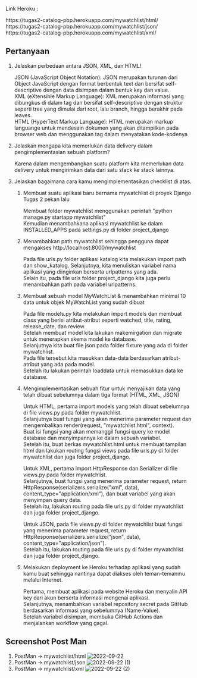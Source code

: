 Link Heroku :
<p>https://tugas2-catalog-pbp.herokuapp.com/mywatchlist/html/<br>
https://tugas2-catalog-pbp.herokuapp.com/mywatchlist/json/<br>
https://tugas2-catalog-pbp.herokuapp.com/mywatchlist/xml/</p>

## Pertanyaan
1. Jelaskan perbedaan antara JSON, XML, dan HTML!
    <p>JSON (JavaScript Object Notation): JSON merupakan turunan dari Object JavaScript dengan format berbentuk text dan bersifat self-descriptive dengan data disimpan dalam bentuk key dan value.<br>
    XML (eXtensible Markup Language): XML merupakan informasi yang dibungkus di dalam tag dan bersifat self-descriptive dengan struktur seperti tree yang dimulai dari root, lalu branch, hingga berakhir pada leaves.<br>
    HTML (HyperText Markup Language): HTML merupakan markup languange untuk mendesain dokumen yang akan ditampilkan pada browser web dan menggunakan tag dalam menyatakan kode-kodenya</p>
2. Jelaskan mengapa kita memerlukan data delivery dalam pengimplementasian sebuah platform?
    <p>Karena dalam mengembangkan suatu platform kita memerlukan data delivery untuk mengirimkan data dari satu stack ke stack lainnya.</p>
3. Jelaskan bagaimana cara kamu mengimplementasikan checklist di atas.
    1) Membuat suatu aplikasi baru bernama mywatchlist di proyek Django Tugas 2 pekan lalu
       <p>Membuat folder mywatchlist menggunakan perintah "python manage.py startapp mywatchlist"<br>
       Kemudian menambahkana aplikasi mywatchlist ke dalam INSTALLED_APPS pada settings.py di folder project_django</p>
    2) Menambahkan path mywatchlist sehingga pengguna dapat mengakses http://localhost:8000/mywatchlist
       <p>Pada file urls.py folder aplikasi katalog kita melakukan import path dan show_katalog.
       Selanjutnya, kita menuliskan variabel nama aplikasi yang diinginkan berserta urlpatterns yang ada.<br>
       Selain itu, pada file urls folder project_django kita juga perlu menambahkan path pada variabel urlpatterns.</p>
    3) Membuat sebuah model MyWatchList & menambahkan minimal 10 data untuk objek MyWatchList yang sudah dibuat
       <p>Pada file models.py kita melakukan import models dan membuat class yang berisi atribut-atribut seperti watched, title, rating, release_date, dan review.<br>
       Setelah membuat model kita lakukan makemirgation dan migrate untuk menerapkan skema model ke database.<br>
       Selanjutnya kita buat file json pada folder fixture yang ada di folder mywatchlist.<br>
       Pada file tersebut kita masukkan data-data berdasarkan atribut-atribut yang ada pada model.<br>
       Setelah itu lakukan perintah loaddata untuk memasukkan data ke database.</p>
    5) Mengimplementasikan sebuah fitur untuk menyajikan data yang telah dibuat sebelumnya dalam tiga format (HTML, XML, JSON)
       <p>Untuk HTML, pertama import models yang telah dibuat sebelumnya di file views.py pada folder mywatchlist.<br>
       Selanjutnya buat fungsi yang akan menerima parameter request dan mengembalikan render(request, "mywatchlist.html", context).<br>
       Buat isi fungsi yang akan memanggil fungsi query ke model database dan menyimpannya ke dalam sebuah variabel.<br>
       Setelah itu, buat berkas mywatchlist.html untuk membuat tampilan html dan lakukan routing fungsi views pada file urls.py di folder mywatchlist dan juga folder project_django.</p>
       
       <p>Untuk XML, pertama import HttpResponse dan Serializer di file views.py pada folder mywatchlist.<br>
       Selanjutnya, buat fungsi yang menerima parameter request, return HttpResponse(serializers.serialize("xml", data), content_type="application/xml"), dan buat variabel yang akan menyimpan query data.<br>
       Setelah itu, lakukan routing pada file urls.py di folder mywatchlist dan juga folder project_django.</p>
       
       <p>Untuk JSON, pada file views.py di folder mywatchlist buat fungsi yang menerima parameter request, return HttpResponse(serializers.serialize("json", data), content_type="application/json").<br>
       Setelah itu, lakukan routing pada file urls.py di folder mywatchlist dan juga folder project_django.</p>
       
    6) Melakukan deployment ke Heroku terhadap aplikasi yang sudah kamu buat sehingga nantinya dapat diakses oleh teman-temanmu melalui Internet.
       <p>Pertama, membuat aplikasi pada website Heroku dan menyalin API key dari akun berserta informasi mengenai aplikasi.<br>
       Selanjutnya, menambahkan variabel repository secret pada GitHub berdasarkan informasi yang sebelumnya (Name-Value).<br>
       Setelah variabel disimpan, membuka GitHub Actions dan menjalankan workflow yang gagal.</p>

## Screenshot Post Man
1. PostMan -> mywatchlist/html
    ![2022-09-22](https://user-images.githubusercontent.com/99129519/191641240-92076fc9-0bc7-4fe3-8d03-4f9fbfa17ff9.png)
2. PostMan -> mywatchlist/json
    ![2022-09-22 (1)](https://user-images.githubusercontent.com/99129519/191641406-244e3089-b099-4a77-bbad-15a8132c2583.png)
3. PostMan -> mywatchlist/xml
    ![2022-09-22 (2)](https://user-images.githubusercontent.com/99129519/191641476-a22a5f63-bf0f-44a4-82c2-9e48c777782d.png)